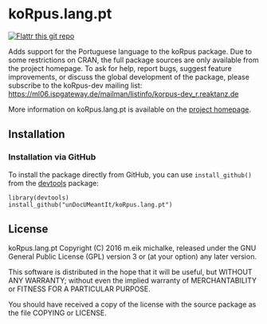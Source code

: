 # koRpus.lang.pt

[![Flattr this git repo](https://api.flattr.com/button/flattr-badge-large.png)](https://flattr.com/submit/auto?user_id=m.eik&url=https://github.com/unDocUMeantIt/koRpus.lang.pt&title=koRpus.lang.pt&language=en_GB&tags=github&category=software)

Adds support for the Portuguese language to the koRpus package. Due to some restrictions
on CRAN, the full package sources are only available from the project homepage. To ask for
help, report bugs, suggest feature improvements, or discuss the global development of the
package, please subscribe to the koRpus-dev mailing list:
https://ml06.ispgateway.de/mailman/listinfo/korpus-dev_r.reaktanz.de

More information on koRpus.lang.pt is available on the [project homepage](http://reaktanz.de/?c=hacking&s=koRpus).

## Installation

### Installation via GitHub

To install the package directly from GitHub, you can use `install_github()` from the [devtools](https://github.com/hadley/devtools) package:

```
library(devtools)
install_github("unDocUMeantIt/koRpus.lang.pt")
```

## License

koRpus.lang.pt Copyright (C) 2016 m.eik michalke, released under the
GNU General Public License (GPL) version 3 or (at your option) any later version.

This software is distributed in the hope that it will be useful, but
WITHOUT ANY WARRANTY; without even the implied warranty of MERCHANTABILITY
or FITNESS FOR A PARTICULAR PURPOSE.

You should have received a copy of the license with the
source package as the file COPYING or LICENSE.
